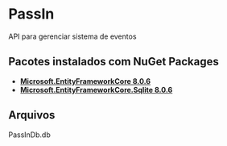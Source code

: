 # PassIn

API para gerenciar sistema de eventos

## Pacotes instalados com NuGet Packages

- [**Microsoft.EntityFrameworkCore 8.0.6**](https://www.nuget.org/packages/Microsoft.EntityFrameworkCore/8.0.6)
- [**Microsoft.EntityFrameworkCore.Sqlite 8.0.6**](https://www.nuget.org/packages/Microsoft.EntityFrameworkCore.Sqlite/8.0.6)

## Arquivos
PassInDb.db
